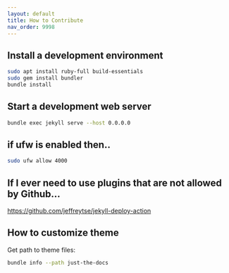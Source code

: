 ```yaml
---
layout: default
title: How to Contribute
nav_order: 9998
---
```


## Install a development environment

```bash
sudo apt install ruby-full build-essentials
sudo gem install bundler
bundle install
```

## Start a development web server

```bash
bundle exec jekyll serve --host 0.0.0.0
```

## if ufw is enabled then..

```bash
sudo ufw allow 4000
```

## If I ever need to use plugins that are not allowed by Github...

https://github.com/jeffreytse/jekyll-deploy-action

## How to customize theme

Get path to theme files:

```bash
bundle info --path just-the-docs
```
